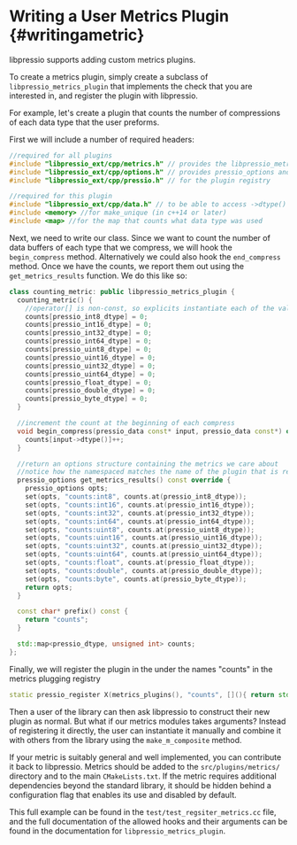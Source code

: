 # Writing a User Metrics Plugin {#writingametric}

libpressio supports adding custom metrics plugins.


To create a metrics plugin, simply create a subclass of `libpressio_metrics_plugin` that implements the check that you are interested in, and register the plugin with libpressio.

For example, let's create a plugin that counts the number of compressions of each data type that the user preforms.

First we will include a number of required headers:

```cpp
//required for all plugins
#include "libpressio_ext/cpp/metrics.h" // provides the libpressio_metrics_plugin
#include "libpressio_ext/cpp/options.h" // provides pressio_options and related methods
#include "libpressio_ext/cpp/pressio.h" // for the plugin registry

//required for this plugin
#include "libpressio_ext/cpp/data.h" // to be able to access ->dtype()
#include <memory> //for make_unique (in c++14 or later)
#include <map> //for the map that counts what data type was used

```

Next, we need to write our class.  Since we want to count the number of data buffers of each type that we compress, we will hook the `begin_compress` method.  Alternatively we could also hook the `end_compress` method.  Once we have the counts, we report them out using the `get_metrics_results` function.  We do this like so:

```cpp
class counting_metric: public libpressio_metrics_plugin {
  counting_metric() {
    //operator[] is non-const, so explicits instantiate each of the values we need
    counts[pressio_int8_dtype] = 0;
    counts[pressio_int16_dtype] = 0;
    counts[pressio_int32_dtype] = 0;
    counts[pressio_int64_dtype] = 0;
    counts[pressio_uint8_dtype] = 0;
    counts[pressio_uint16_dtype] = 0;
    counts[pressio_uint32_dtype] = 0;
    counts[pressio_uint64_dtype] = 0;
    counts[pressio_float_dtype] = 0;
    counts[pressio_double_dtype] = 0;
    counts[pressio_byte_dtype] = 0;
  }

  //increment the count at the beginning of each compress
  void begin_compress(pressio_data const* input, pressio_data const*) override {
    counts[input->dtype()]++;
  }

  //return an options structure containing the metrics we care about
  //notice how the namespaced matches the name of the plugin that is registered below
  pressio_options get_metrics_results() const override {
    pressio_options opts;
    set(opts, "counts:int8", counts.at(pressio_int8_dtype));
    set(opts, "counts:int16", counts.at(pressio_int16_dtype));
    set(opts, "counts:int32", counts.at(pressio_int32_dtype));
    set(opts, "counts:int64", counts.at(pressio_int64_dtype));
    set(opts, "counts:uint8", counts.at(pressio_uint8_dtype));
    set(opts, "counts:uint16", counts.at(pressio_uint16_dtype));
    set(opts, "counts:uint32", counts.at(pressio_uint32_dtype));
    set(opts, "counts:uint64", counts.at(pressio_uint64_dtype));
    set(opts, "counts:float", counts.at(pressio_float_dtype));
    set(opts, "counts:double", counts.at(pressio_double_dtype));
    set(opts, "counts:byte", counts.at(pressio_byte_dtype));
    return opts;
  }

  const char* prefix() const {
    return "counts";
  }

  std::map<pressio_dtype, unsigned int> counts;
};
```

Finally, we will register the plugin in the under the names "counts" in the metrics plugging registry

```cpp
static pressio_register X(metrics_plugins(), "counts", [](){ return std::make_unique<counting_metric>(); });
```

Then a user of the library can then ask libpressio to construct their new plugin as normal.
But what if our metrics modules takes arguments?
Instead of registering it directly, the user can instantiate it manually and combine it with others from the library using the `make_m_composite` method.

If your metric is suitably general and well implemented, you can contribute it back to libpressio.
Metrics should be added to the `src/plugins/metrics/` directory and to the main `CMakeLists.txt`.  If the metric requires additional dependencies beyond the standard library, it should be hidden behind a configuration flag that enables its use and disabled by default.

This full example can be found in the `test/test_regsiter_metrics.cc` file, and the full documentation of the allowed hooks and their arguments can be found in the documentation for `libpressio_metrics_plugin`.
